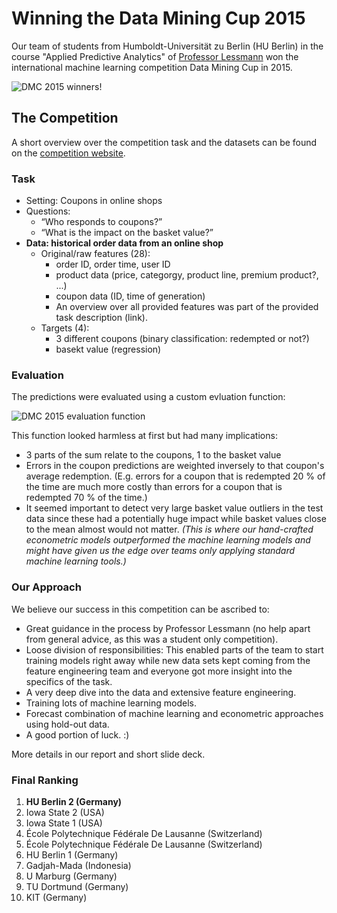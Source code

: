 # Winning the Data Mining Cup 2015

Our team of students from Humboldt-Universität zu Berlin (HU Berlin) in the course "Applied Predictive Analytics" of [Professor Lessmann](https://www.wiwi.hu-berlin.de/de/professuren/bwl/wi/personen/hl) won the international machine learning competition Data Mining Cup in 2015.

![DMC 2015 winners!](https://www.data-mining-cup.com/wp-content/uploads/data-mining-cup-2015_winning-team_humboldt-uni-berlin-1200x801.jpg)

## The Competition

A short overview over the competition task and the datasets can be found on the [competition website](https://www.data-mining-cup.com/reviews/dmc-2015/).

### Task

- Setting: Coupons in online shops
- Questions: 
  - “Who responds to coupons?”
  - “What is the impact on the basket value?”
- **Data: historical order data from an online shop**
  - Original/raw features (28): 
    - order ID, order time, user ID
    - product data (price, categorgy, product line, premium product?, ...)
    - coupon data (ID, time of generation)
    - An overview over all provided features was part of the provided task description (link).
  - Targets (4):
    - 3 different coupons (binary classification: redempted or not?)
    - basekt value (regression)

### Evaluation

The predictions were evaluated using a custom evluation function:

![DMC 2015 evaluation function](https://i.imgur.com/358nhuN.png)

This function looked harmless at first but had many implications:
- 3 parts of the sum relate to the coupons, 1 to the basket value
- Errors in the coupon predictions are weighted inversely to that coupon's average redemption. (E.g. errors for a coupon that is redempted 20 % of the time are much more costly than errors for a coupon that is redempted 70 % of the time.)
- It seemed important to detect very large basket value outliers in the test data since these had a potentially huge impact while basket values close to the mean almost would not matter. *(This is where our hand-crafted econometric models outperformed the machine learning models and might have given us the edge over teams only applying standard machine learning tools.)*

### Our Approach

We believe our success in this competition can be ascribed to:
- Great guidance in the process by Professor Lessmann (no help apart from general advice, as this was a student only competition).
- Loose division of responsibilities: This enabled parts of the team to start training models right away while new data sets kept coming from the feature engineering team and everyone got more insight into the specifics of the task.
- A very deep dive into the data and extensive feature engineering.
- Training lots of machine learning models.
- Forecast combination of machine learning and econometric approaches using hold-out data.
- A good portion of luck. :)

More details in our report and short slide deck.

### Final Ranking

1. **HU Berlin 2 (Germany)**
2. Iowa State 2 (USA)
3. Iowa State 1 (USA)
4. École Polytechnique Fédérale De Lausanne (Switzerland)
5. École Polytechnique Fédérale De Lausanne (Switzerland)
6. HU Berlin 1 (Germany)
7. Gadjah-Mada (Indonesia)
8. U Marburg (Germany)
9. TU Dortmund (Germany)
10. KIT (Germany)


